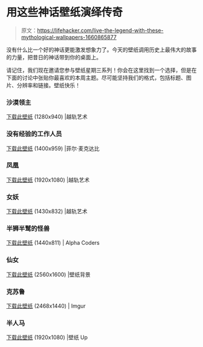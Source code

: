 # 用这些神话壁纸演绎传奇

> 原文：<https://lifehacker.com/live-the-legend-with-these-mythological-wallpapers-1660865877>

没有什么比一个好的神话更能激发想象力了。今天的壁纸调用历史上最伟大的故事的力量，把昔日的神话带到你的桌面上。



请记住，我们现在邀请您参与壁纸星期三系列！你会在这里找到一个选择，但是在下面的讨论中张贴你最喜欢的本周主题。尽可能坚持我们的格式，包括标题、图片、分辨率和链接。壁纸快乐！

### 沙漠领主

[下载此壁纸](http://vampireprincess007.deviantart.com/art/Desert-Lords-176416234) (1280x940) |越轨艺术

### 没有经验的工作人员

[下载此壁纸](http://www.philmcdarby.com/index.php/digital_art/detail/the_green_man_awakens/) (1400x959) |菲尔·麦克达比

### 凤凰

[下载此壁纸](http://hardii.deviantart.com/art/Phoenix-Wallpaper-386232444) (1920x1080) |越轨艺术

### 女妖

[下载此壁纸](http://chriscold.deviantart.com/art/Banshee-399140735) (1430x832) |越轨艺术

### 半狮半鹫的怪兽

[下载此壁纸](http://wall.alphacoders.com/big.php?i=446672) (1440x811) | Alpha Coders

### 仙女

[下载此壁纸](http://wallpaperbackgrounds.com/wallpaper/26550) (2560x1600) |壁纸背景

### 克苏鲁

[下载此壁纸](http://i.imgur.com/ybj8V.jpg) (2468x1440) | Imgur

### 半人马

[下载此壁纸](http://www.wallpaperup.com/254131/horses_centaur_running.html) (1920x1080) |壁纸 Up